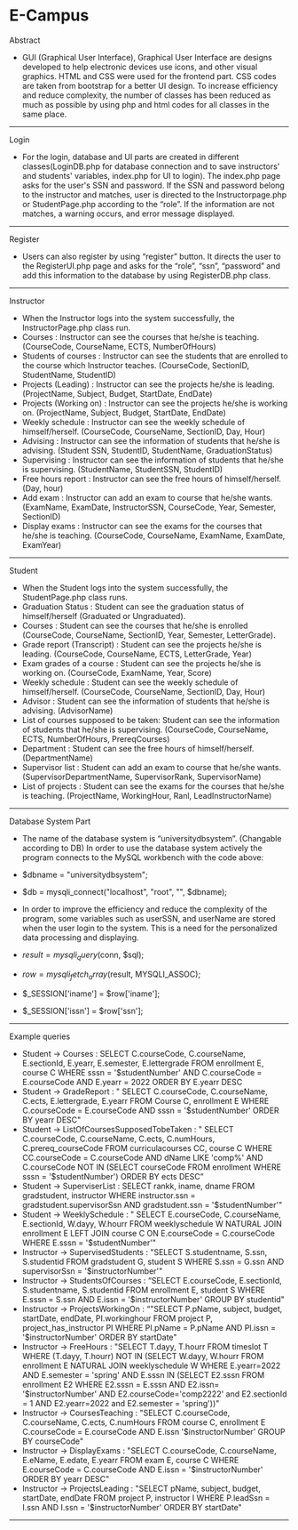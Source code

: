 # E-Campus

 Abstract
- GUI (Graphical User Interface), Graphical User Interface are designs developed to help electronic devices use icons, and other visual graphics. HTML and CSS were used for the frontend part. CSS codes are taken from bootstrap for a better UI design. To increase efficiency and reduce complexity, the number of classes has been reduced as much as possible by using php and html codes for all classes in the same place.
------
 Login
- For the login, database and UI parts are created in different classes(LoginDB.php for database connection and to save instructors' and students' variables, index.php for UI to login). The index.php page asks for the user's SSN and password. If the SSN and password belong to the instructor and matches, user is directed to the Instructorpage.php or StudentPage.php according to the “role”. If the information are not matches, a warning occurs, and error message displayed.
------
 Register
- Users can also register by using “register” button. It directs the user to the RegisterUI.php page and asks for the “role”, “ssn”, “password” and add this information to the database by using RegisterDB.php class.
------
 Instructor
- When the Instructor logs into the system successfully, the InstructorPage.php class run.
- Courses : Instructor can see the courses that he/she is teaching. (CourseCode, CourseName,
ECTS, NumberOfHours)
- Students of courses : Instructor can see the students that are enrolled to the course which
Instructor teaches. (CourseCode, SectionID, StudentName, StudentID)
- Projects (Leading) : Instructor can see the projects he/she is leading. (ProjectName, Subject,
Budget, StartDate, EndDate)
- Projects (Working on) : Instructor can see the projects he/she is working on. (ProjectName,
Subject, Budget, StartDate, EndDate)
- Weekly schedule : Instructor can see the weekly schedule of himself/herself. (CourseCode,
CourseName, SectionID, Day, Hour)
- Advising : Instructor can see the information of students that he/she is advising. (Student
SSN, StudentID, StudentName, GraduationStatus)
- Supervising : Instructor can see the information of students that he/she is supervising.
(StudentName, StudentSSN, StudentID)
- Free hours report : Instructor can see the free hours of himself/herself. (Day, hour)
- Add exam : Instructor can add an exam to course that he/she wants. (ExamName,
ExamDate, InstructorSSN, CourseCode, Year, Semester, SectionID)
- Display exams : Instructor can see the exams for the courses that he/she is teaching.
(CourseCode, CourseName, ExamName, ExamDate, ExamYear) 
------
Student
- When the Student logs into the system successfully, the StudentPage.php class runs.
- Graduation Status : Student can see the graduation status of himself/herself (Graduated or Ungraduated).
- Courses : Student can see the courses that he/she is enrolled (CourseCode, CourseName, SectionID, Year, Semester, LetterGrade).
- Grade report (Transcript) : Student can see the projects he/she is leading. (CourseCode, CourseName, ECTS, LetterGrade, Year)
- Exam grades of a course : Student can see the projects he/she is working on. (CourseCode, ExamName, Year, Score)
- Weekly schedule : Student can see the weekly schedule of himself/herself. (CourseCode, CourseName, SectionID, Day, Hour)
- Advisor : Student can see the information of students that he/she is advising. (AdvisorName)
- List of courses supposed to be taken: Student can see the information of students that he/she is supervising. (CourseCode, CourseName, ECTS, NumberOfHours, PrereqCourses)
- Department : Student can see the free hours of himself/herself. (DepartmentName)
- Supervisor list : Student can add an exam to course that he/she wants. (SupervisorDepartmentName, SupervisorRank, SupervisorName)
- List of projects : Student can see the exams for the courses that he/she is teaching. (ProjectName, WorkingHour, Ranl, LeadInstructorName)
------
Database System Part
- The name of the database system is “universitydbsystem”. (Changable according to DB) In order to use the database system actively the program connects to the MySQL workbench with the code above:

- $dbname = "universitydbsystem"; 
- $db = mysqli_connect("localhost", "root", "", $dbname);

- In order to improve the efficiency and reduce the complexity of the program, some variables such as userSSN, and userName are stored when the user login to the system. This is a need for the personalized data processing and displaying.

- $result = mysqli_query($conn, $sql);
- $row = mysqli_fetch_array($result, MYSQLI_ASSOC);
- $_SESSION['iname'] = $row['iname'];
- $_SESSION['issn'] = $row['ssn'];
------
Example queries
- Student → Courses : SELECT C.courseCode, C.courseName, E.sectionId, E.yearr, E.semester, E.lettergrade FROM enrollment E, course C WHERE sssn = '$studentNumber' AND C.courseCode = E.courseCode AND E.yearr = 2022 ORDER BY E.yearr DESC
- Student → GradeReport : " SELECT C.courseCode, C.courseName, C.ects, E.lettergrade, E.yearr FROM Course C, enrollment E WHERE C.courseCode = E.courseCode AND sssn = '$studentNumber' ORDER BY yearr DESC"
- Student → ListOfCoursesSupposedTobeTaken : " SELECT C.courseCode, C.courseName, C.ects, C.numHours, C.prereq_courseCode FROM curriculacourses CC, course C WHERE CC.courseCode = C.courseCode AND dName LIKE 'comp%' AND C.courseCode NOT IN (SELECT courseCode FROM enrollment WHERE sssn = '$studentNumber') ORDER BY ects DESC”
- Student → SuperviserList : SELECT rankk, iname, dname FROM gradstudent, instructor WHERE instructor.ssn = gradstudent.supervisorSsn AND gradstudent.ssn = '$studentNumber'"
- Student → WeeklySchedule : " SELECT E.courseCode, C.courseName, E.sectionId, W.dayy, W.hourr FROM weeklyschedule W NATURAL JOIN enrollment E LEFT JOIN course C ON E.courseCode = C.courseCode WHERE E.sssn = '$studentNumber'"
- Instructor → SupervisedStudents : "SELECT S.studentname, S.ssn, S.studentid FROM gradstudent G, student S WHERE S.ssn = G.ssn AND supervisorSsn = '$instructorNumber'"
- Instructor → StudentsOfCourses : “SELECT E.courseCode, E.sectionId, S.studentname, S.studentid FROM enrollment E, student S WHERE E.sssn = S.ssn AND E.issn = '$instructorNumber' GROUP BY studentid"
- Instructor → ProjectsWorkingOn : “"SELECT P.pName, subject, budget, startDate, endDate, PI.workinghour FROM project P, project_has_instructor PI WHERE PI.pName = P.pName AND PI.issn = '$instructorNumber' ORDER BY startDate"
- Instructor → FreeHours : "SELECT T.dayy, T.hourr FROM timeslot T WHERE (T.dayy, T.hourr) NOT IN (SELECT W.dayy, W.hourr FROM enrollment E NATURAL JOIN weeklyschedule W WHERE E.yearr=2022 AND E.semester = 'spring' AND E.sssn IN (SELECT E2.sssn FROM enrollment E2 WHERE E2.sssn = E.sssn AND E2.issn= '$instructorNumber' AND E2.courseCode='comp2222' and E2.sectionId = 1 AND E2.yearr=2022 and E2.semester = 'spring'))"
- Instructor → CoursesTeaching : "SELECT C.courseCode, C.courseName, C.ects, C.numHours FROM course C, enrollment E C.courseCode = E.courseCode AND E.issn '$instructorNumber' GROUP BY courseCode"
- Instructor → DisplayExams : "SELECT C.courseCode, C.courseName, E.eName, E.edate, E.yearr FROM exam E, course C WHERE E.courseCode = C.courseCode AND E.issn = '$instructorNumber' ORDER BY yearr DESC"
- Instructor → ProjectsLeading : "SELECT pName, subject, budget, startDate, endDate FROM project P, instructor I WHERE P.leadSsn = I.ssn AND I.ssn = '$instructorNumber' ORDER BY startDate"
------
